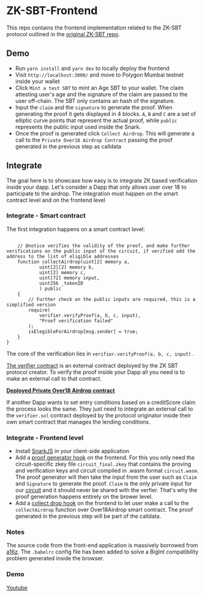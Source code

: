 # ZK-SBT-Frontend

This repo contains the frontend implementation related to the ZK-SBT protocol outlined in the [original ZK-SBT repo](https://github.com/enricobottazzi/ZK-SBT). 

## Demo

- Run `yarn install` and `yarn dev` to locally deploy the frontend
- Visit `http://localhost:3000/` and move to Polygon Mumbai testnet inside your wallet
- Click `Mint a test SBT` to mint an Age SBT to your wallet. The claim attesting user's age and the signature of the claim are passed to the user off-chain. The SBT only contains an hash of the signature.
- Input the `claim` and the `signature` to generate the proof. When generating the proof it gets displayed in 4 blocks. `A`, `B` and `C` are a set of elliptic curve points that represent the actual proof, while `public` represents the public input used inside the Snark. 
- Once the proof is generated click `Collect Airdrop`. This will generate a call to the `Private Over18 Airdrop Contract` passing the proof generated in the previous step as calldata

## Integrate

The goal here is to showcase how easy is to integrate ZK based verification inside your dapp. Let's consider a Dapp that only allows user over 18 to participate to the airdrop. The integration must happen on the smart contract level and on the frontend level

### Integrate - Smart contract

The first integration happens on a smart contract level: 

```solidity

    // @notice verifies the validity of the proof, and make further verifications on the public input of the circuit, if verified add the address to the list of eligible addresses
    function collectAirdrop(uint[2] memory a,
            uint[2][2] memory b,
            uint[2] memory c,
            uint[72] memory input,
            uint256 _tokenID
            ) public 
    {   
        // Further check on the public inputs are required, this is a simplified version
        require(
            verifier.verifyProof(a, b, c, input),
            "Proof verification failed"
        );
        isElegibleForAirdrop[msg.sender] = true;
    }
}
```

The core of the verification lies in `verifier.verifyProof(a, b, c, input)` .

[The verifier contract](https://goerli.etherscan.io/address/0xcEb16d1aF04BD61A424262B5d0603E9a4cD74A36#code) is an external contract deployed by the ZK SBT protocol creator. To verify the proof inside your Dapp all you need is to make an external call to that contract. 

[**Deployed Private Over18 Airdrop contract**](https://goerli.etherscan.io/address/0x831d4aB546bE0CBB891b7C9eB294F7EC9dbAcEDD#code)

If another Dapp wants to set entry conditions based on a creditScore claim the process looks the same. They just need to integrate an external call to the `verifier.sol` contract deployed by the protocol originator inside their own smart contract that manages the lending conditions.

### Integrate - Frontend level

- Install [SnarkJS](https://github.com/iden3/snarkjs) in your client-side application
- Add a [proof generator hook](./utils/generate-proof.js) on the frontend. For this you only need the circuit-specific zkey file `circuit_final.zkey` that contains the proving and verification keys and circuit compiled in .wasm format `circuit.wasm`. The proof generator will then take the input from the user such as `Claim` and `Signature` to generate the proof. `Claim` is the only private input for our [circuit](https://github.com/enricobottazzi/ZK-SBT/blob/main/circuits/verify.circom) and it should never be shared with the verfier. That's why the proof generation happens entirely on the brower level.
- Add a [collect drop hook](./pages/index.js#L236) on the frontend to let user make a call to the `collectAirdrop` function over Over18Airdrop smart contract. The proof generated in the previous step will be part of the calldata.

### Notes

The source code from the front-end application is massively borrowed from [a16z](https://github.com/a16z/zkp-merkle-airdrop-fe-ex). 
The `.babelrc` config file has been added to solve a BigInt compatibility problem generated inside the browser.

### Demo 

[Youtube](https://youtu.be/pCP6XuUv4pc)